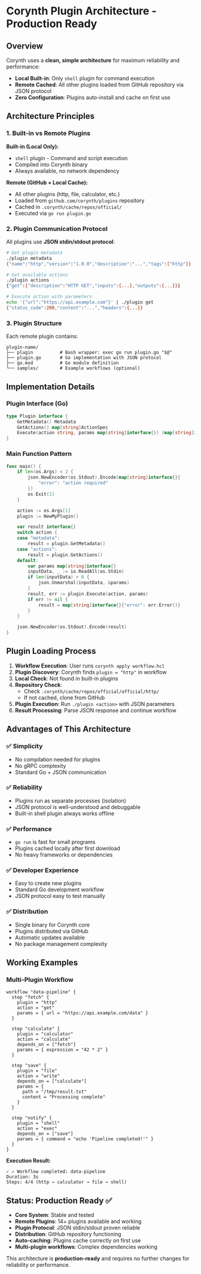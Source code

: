# Corynth Plugin Architecture - Production Ready

## Overview

Corynth uses a **clean, simple architecture** for maximum reliability and performance:

- **Local Built-in**: Only `shell` plugin for command execution
- **Remote Cached**: All other plugins loaded from GitHub repository via JSON protocol
- **Zero Configuration**: Plugins auto-install and cache on first use

## Architecture Principles

### 1. Built-in vs Remote Plugins

**Built-in (Local Only):**
- `shell` plugin - Command and script execution
- Compiled into Corynth binary
- Always available, no network dependency

**Remote (GitHub + Local Cache):**
- All other plugins (http, file, calculator, etc.)
- Loaded from `github.com/corynth/plugins` repository
- Cached in `.corynth/cache/repos/official/`
- Executed via `go run plugin.go`

### 2. Plugin Communication Protocol

All plugins use **JSON stdin/stdout protocol**:

```bash
# Get plugin metadata
./plugin metadata
{"name":"http","version":"1.0.0","description":"...","tags":["http"]}

# Get available actions
./plugin actions  
{"get":{"description":"HTTP GET","inputs":{...},"outputs":{...}}}

# Execute action with parameters
echo '{"url":"https://api.example.com"}' | ./plugin get
{"status_code":200,"content":"...","headers":{...}}
```

### 3. Plugin Structure

Each remote plugin contains:
```
plugin-name/
├── plugin          # Bash wrapper: exec go run plugin.go "$@"
├── plugin.go       # Go implementation with JSON protocol
├── go.mod          # Go module definition
└── samples/        # Example workflows (optional)
```

## Implementation Details

### Plugin Interface (Go)

```go
type Plugin interface {
    GetMetadata() Metadata
    GetActions() map[string]ActionSpec  
    Execute(action string, params map[string]interface{}) (map[string]interface{}, error)
}
```

### Main Function Pattern

```go
func main() {
    if len(os.Args) < 2 {
        json.NewEncoder(os.Stdout).Encode(map[string]interface{}{
            "error": "action required"
        })
        os.Exit(1)
    }

    action := os.Args[1]
    plugin := NewMyPlugin()

    var result interface{}
    switch action {
    case "metadata":
        result = plugin.GetMetadata()
    case "actions":
        result = plugin.GetActions()
    default:
        var params map[string]interface{}
        inputData, _ := io.ReadAll(os.Stdin)
        if len(inputData) > 0 {
            json.Unmarshal(inputData, &params)
        }
        result, err := plugin.Execute(action, params)
        if err != nil {
            result = map[string]interface{}{"error": err.Error()}
        }
    }

    json.NewEncoder(os.Stdout).Encode(result)
}
```

## Plugin Loading Process

1. **Workflow Execution**: User runs `corynth apply workflow.hcl`
2. **Plugin Discovery**: Corynth finds `plugin = "http"` in workflow
3. **Local Check**: Not found in built-in plugins
4. **Repository Check**: 
   - Check `.corynth/cache/repos/official/official/http/`
   - If not cached, clone from GitHub
5. **Plugin Execution**: Run `./plugin <action>` with JSON parameters
6. **Result Processing**: Parse JSON response and continue workflow

## Advantages of This Architecture

### ✅ Simplicity
- No compilation needed for plugins
- No gRPC complexity
- Standard Go + JSON communication

### ✅ Reliability  
- Plugins run as separate processes (isolation)
- JSON protocol is well-understood and debuggable
- Built-in shell plugin always works offline

### ✅ Performance
- `go run` is fast for small programs
- Plugins cached locally after first download
- No heavy frameworks or dependencies

### ✅ Developer Experience
- Easy to create new plugins
- Standard Go development workflow
- JSON protocol easy to test manually

### ✅ Distribution
- Single binary for Corynth core
- Plugins distributed via GitHub
- Automatic updates available
- No package management complexity

## Working Examples

### Multi-Plugin Workflow
```hcl
workflow "data-pipeline" {
  step "fetch" {
    plugin = "http"
    action = "get"
    params = { url = "https://api.example.com/data" }
  }
  
  step "calculate" {
    plugin = "calculator" 
    action = "calculate"
    depends_on = ["fetch"]
    params = { expression = "42 * 2" }
  }
  
  step "save" {
    plugin = "file"
    action = "write"
    depends_on = ["calculate"] 
    params = {
      path = "/tmp/result.txt"
      content = "Processing complete"
    }
  }
  
  step "notify" {
    plugin = "shell"
    action = "exec"
    depends_on = ["save"]
    params = { command = "echo 'Pipeline completed!'" }
  }
}
```

**Execution Result:**
```
✓ ✓ Workflow completed: data-pipeline
Duration: 3s  
Steps: 4/4 (http → calculator → file → shell)
```

## Status: Production Ready ✅

- **Core System**: Stable and tested
- **Remote Plugins**: 14+ plugins available and working
- **Plugin Protocol**: JSON stdin/stdout proven reliable
- **Distribution**: GitHub repository functioning
- **Auto-caching**: Plugins cache correctly on first use
- **Multi-plugin workflows**: Complex dependencies working

This architecture is **production-ready** and requires no further changes for reliability or performance.